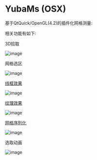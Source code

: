 # YubaMs (OSX)

基于QtQuick/OpenGL(4.2)的插件化网格测量:

相关功能有如下:

3D拾取

![image](https://github.com/xiconxi/YubaMs/raw/master/screenshots/face_pick.png)

网格选区

![image](https://github.com/xiconxi/YubaMs/raw/master/screenshots/face_select.gif)

[线框效果](https://github.com/xiconxi/YubaMesh/blob/master/wireframe.md)

![image](https://github.com/xiconxi/YubaMs/raw/master/screenshots/20180603-223426.png)

[纹理效果](https://github.com/xiconxi/YubaMesh/blob/master/texture.md)

![image](https://github.com/xiconxi/YubaMs/raw/master/screenshots/20180603-154820.png)

[网格序列化](https://github.com/xiconxi/YubaMesh/blob/master/mesh_serialization.md)

![image](https://github.com/xiconxi/YubaMs/raw/master/screenshots/20180603-154820.png)

选取动画

![image](https://github.com/xiconxi/YubaMs/raw/master/screenshots/pick_select.gif)





